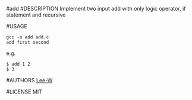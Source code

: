 #add
#DESCRIPTION
Implement two input add with only logic operator, if statement and recursive

#USAGE
```
gcc -o add add.c
add first second
```

e.g.
```
$ add 1 2
$ 3
```

#AUTHORS
[Lee-W](https://github.com/Lee-W/)

#LICENSE
MIT

